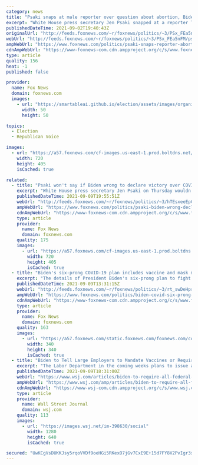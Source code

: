 ```yaml
---
category: news
title: "Psaki snaps at male reporter over question about abortion, Biden's faith: 'You've never faced those choices'"
excerpt: "White House press secretary Jen Psaki snapped at a reporter Thursday after he asked how President Biden can consider himself a Catholic while also supporting abortion."
publishedDateTime: 2021-09-02T19:40:43Z
originalUrl: "http://feeds.foxnews.com/~r/foxnews/politics/~3/PSx_FEa5nFM/psaki-snaps-reporter-abortion-bidens-faith"
webUrl: "http://feeds.foxnews.com/~r/foxnews/politics/~3/PSx_FEa5nFM/psaki-snaps-reporter-abortion-bidens-faith"
ampWebUrl: "https://www.foxnews.com/politics/psaki-snaps-reporter-abortion-bidens-faith.amp"
cdnAmpWebUrl: "https://www-foxnews-com.cdn.ampproject.org/c/s/www.foxnews.com/politics/psaki-snaps-reporter-abortion-bidens-faith.amp"
type: article
quality: 156
heat: -1
published: false

provider:
  name: Fox News
  domain: foxnews.com
  images:
    - url: "https://smartableai.github.io/election/assets/images/organizations/foxnews.com-50x50.jpg"
      width: 50
      height: 50

topics:
  - Election
  - Republican Voice

images:
  - url: "https://a57.foxnews.com/cf-images.us-east-1.prod.boltdns.net/v1/static/694940094001/d86e31ba-0f1a-47e5-a0c5-b225000f9b50/81a723a4-3289-4a43-b031-b73ea6346122/1280x720/match/720/405/image.jpg?ve=1&tl=1"
    width: 720
    height: 405
    isCached: true

related:
  - title: "Psaki won't say if Biden wrong to declare victory over COVID in July"
    excerpt: "White House press secretary Jen Psaki on Thursday wouldn't say if President Biden was \"overconfident\" in declaring victory against COVID-19 in July."
    publishedDateTime: 2021-09-09T19:55:51Z
    webUrl: "http://feeds.foxnews.com/~r/foxnews/politics/~3/hTEsxeeEpCU/psaki-biden-wrong-declare-victory-covid"
    ampWebUrl: "https://www.foxnews.com/politics/psaki-biden-wrong-declare-victory-covid.amp"
    cdnAmpWebUrl: "https://www-foxnews-com.cdn.ampproject.org/c/s/www.foxnews.com/politics/psaki-biden-wrong-declare-victory-covid.amp"
    type: article
    provider:
      name: Fox News
      domain: foxnews.com
    quality: 175
    images:
      - url: "https://a57.foxnews.com/cf-images.us-east-1.prod.boltdns.net/v1/static/694940094001/d28a3399-37f1-48cf-a2aa-39fbf6806f00/a1d8e4f7-66a2-41bf-ab53-0f75d50be1c6/1280x720/match/720/405/image.jpg?ve=1&tl=1"
        width: 720
        height: 405
        isCached: true
  - title: "Biden's six-prong COVID-19 plan includes vaccine and mask mandates: preview of Thursday speech"
    excerpt: "The details of President Biden's six-prong plan to fight COVID-19 are unclear, but a White House official says they will include vaccine and mask requirements."
    publishedDateTime: 2021-09-09T13:31:15Z
    webUrl: "http://feeds.foxnews.com/~r/foxnews/politics/~3/rt_swDeHprI/biden-covid-six-prong-plan-white-house"
    ampWebUrl: "https://www.foxnews.com/politics/biden-covid-six-prong-plan-white-house.amp"
    cdnAmpWebUrl: "https://www-foxnews-com.cdn.ampproject.org/c/s/www.foxnews.com/politics/biden-covid-six-prong-plan-white-house.amp"
    type: article
    provider:
      name: Fox News
      domain: foxnews.com
    quality: 163
    images:
      - url: "https://a57.foxnews.com/static.foxnews.com/foxnews.com/content/uploads/2020/01/340/340/Screen-Shot-2020-01-15-at-11.36.03-AM.png?ve=1&tl=1"
        width: 340
        height: 340
        isCached: true
  - title: "Biden to Tell Large Employers to Mandate Vaccines or Require Weekly Testing in New Plan to Combat Covid-19 Pandemic"
    excerpt: "The Labor Department in the coming weeks plans to issue an emergency temporary standard implementing the new requirement."
    publishedDateTime: 2021-09-09T18:31:00Z
    webUrl: "https://www.wsj.com/articles/biden-to-require-all-federal-workers-government-contractors-to-be-vaccinated-against-covid-19-11631195011"
    ampWebUrl: "https://www.wsj.com/amp/articles/biden-to-require-all-federal-workers-government-contractors-to-be-vaccinated-against-covid-19-11631195011"
    cdnAmpWebUrl: "https://www-wsj-com.cdn.ampproject.org/c/s/www.wsj.com/amp/articles/biden-to-require-all-federal-workers-government-contractors-to-be-vaccinated-against-covid-19-11631195011"
    type: article
    provider:
      name: Wall Street Journal
      domain: wsj.com
    quality: 113
    images:
      - url: "https://images.wsj.net/im-398630/social"
        width: 1280
        height: 640
        isCached: true

secured: "UwKCgVsDUKKJsy5rqoVVDf9oeHGi5RKexO7jGv7CxE9E+15d7FY8V2PvIgr3xkqTXGEGhJq6lcy7QXuw/skYTWtPD4zkLJ7Wi9bZ4ILBB2tkbAjLfNezvY/jLN3htT34v4ywPqHF5Zm4aHubh3AkjoRCls6SctaU9xY4OPOxZ0n1NHnlpH+fSJ/vxgYaisaMDhal8Z47pX8fV36qVOHF4aKAZv2X/UEiR4KSek9G+a2nknKGylFa8Pha7ZbY8GAEBX16ZQgBNoGZbQo9xCLDBsxjpjJCkEBbldZOgxCThmdTXsB6mXRBCoc2591Ql0qVPnw6jZBYejXv/rctvgxjcAYq4RYayvdWdl9k7OS66vM=;Us1011PElG80hOgW+teELQ=="
---
```


